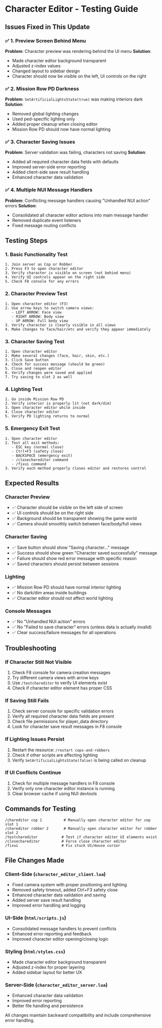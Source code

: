 # Character Editor - Testing Guide

## Issues Fixed in This Update

### ✅ 1. Preview Screen Behind Menu
**Problem**: Character preview was rendering behind the UI menu
**Solution**: 
- Made character editor background transparent
- Adjusted z-index values
- Changed layout to sidebar design
- Character should now be visible on the left, UI controls on the right

### ✅ 2. Mission Row PD Darkness
**Problem**: `SetArtificialLightsState(true)` was making interiors dark
**Solution**: 
- Removed global lighting changes
- Used ped-specific lighting only
- Added proper cleanup when closing editor
- Mission Row PD should now have normal lighting

### ✅ 3. Character Saving Issues
**Problem**: Server validation was failing, characters not saving
**Solution**:
- Added all required character data fields with defaults
- Improved server-side error reporting
- Added client-side save result handling
- Enhanced character data validation

### ✅ 4. Multiple NUI Message Handlers
**Problem**: Conflicting message handlers causing "Unhandled NUI action" errors
**Solution**:
- Consolidated all character editor actions into main message handler
- Removed duplicate event listeners
- Fixed message routing conflicts

## Testing Steps

### 1. Basic Functionality Test
```
1. Join server as Cop or Robber
2. Press F3 to open character editor
3. Verify character is visible on screen (not behind menu)
4. Verify UI controls appear on the right side
5. Check F8 console for any errors
```

### 2. Character Preview Test
```
1. Open character editor (F3)
2. Use arrow keys to switch camera views:
   - LEFT ARROW: Face view
   - RIGHT ARROW: Body view  
   - UP ARROW: Full body view
3. Verify character is clearly visible in all views
4. Make changes to face/hair/etc and verify they appear immediately
```

### 3. Character Saving Test
```
1. Open character editor
2. Make several changes (face, hair, skin, etc.)
3. Click Save button
4. Check for success message (should be green)
5. Close and reopen editor
6. Verify changes were saved and applied
7. Try saving to slot 2 as well
```

### 4. Lighting Test
```
1. Go inside Mission Row PD
2. Verify interior is properly lit (not dark/dim)
3. Open character editor while inside
4. Close character editor
5. Verify PD lighting returns to normal
```

### 5. Emergency Exit Test
```
1. Open character editor
2. Test all exit methods:
   - ESC key (normal close)
   - Ctrl+F3 (safety close)
   - BACKSPACE (emergency exit)
   - /closechareditor command
   - /fixui command
3. Verify each method properly closes editor and restores control
```

## Expected Results

### Character Preview
- ✅ Character should be visible on the left side of screen
- ✅ UI controls should be on the right side
- ✅ Background should be transparent showing the game world
- ✅ Camera should smoothly switch between face/body/full views

### Character Saving
- ✅ Save button should show "Saving character..." message
- ✅ Success should show green "Character saved successfully" message
- ✅ Failure should show red error message with specific reason
- ✅ Saved characters should persist between sessions

### Lighting
- ✅ Mission Row PD should have normal interior lighting
- ✅ No dark/dim areas inside buildings
- ✅ Character editor should not affect world lighting

### Console Messages
- ✅ No "Unhandled NUI action" errors
- ✅ No "Failed to save character" errors (unless data is actually invalid)
- ✅ Clear success/failure messages for all operations

## Troubleshooting

### If Character Still Not Visible
1. Check F8 console for camera creation messages
2. Try different camera views with arrow keys
3. Use `/testchareditor` to verify UI elements exist
4. Check if character editor element has proper CSS

### If Saving Still Fails
1. Check server console for specific validation errors
2. Verify all required character data fields are present
3. Check file permissions for player_data directory
4. Look for character save result messages in F8 console

### If Lighting Issues Persist
1. Restart the resource: `/restart cops-and-robbers`
2. Check if other scripts are affecting lighting
3. Verify `SetArtificialLightsState(false)` is being called on cleanup

### If UI Conflicts Continue
1. Check for multiple message handlers in F8 console
2. Verify only one character editor instance is running
3. Clear browser cache if using NUI devtools

## Commands for Testing

```
/chareditor cop 1          # Manually open character editor for cop slot 1
/chareditor robber 2       # Manually open character editor for robber slot 2
/testchareditor           # Test if character editor UI elements exist
/closechareditor          # Force close character editor
/fixui                    # Fix stuck UI/mouse cursor
```

## File Changes Made

### Client-Side (`character_editor_client.lua`)
- Fixed camera system with proper positioning and lighting
- Removed safety timeout, added Ctrl+F3 safety close
- Enhanced character data validation and saving
- Added server save result handling
- Improved error handling and logging

### UI-Side (`html/scripts.js`)
- Consolidated message handlers to prevent conflicts
- Enhanced error reporting and feedback
- Improved character editor opening/closing logic

### Styling (`html/styles.css`)
- Made character editor background transparent
- Adjusted z-index for proper layering
- Added sidebar layout for better UX

### Server-Side (`character_editor_server.lua`)
- Enhanced character data validation
- Improved error reporting
- Better file handling and persistence

All changes maintain backward compatibility and include comprehensive error handling.